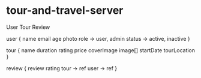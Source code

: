 # tour-and-travel-server



User
Tour
Review

user {
    name
    email
    age
    photo
    role -> user, admin
    status -> active, inactive
}

tour {
    name
    duration
    rating
    price
    coverImage
    image[]
    startDate
    tourLocation
}

review {
    review
    rating
    tour -> ref
    user -> ref
}